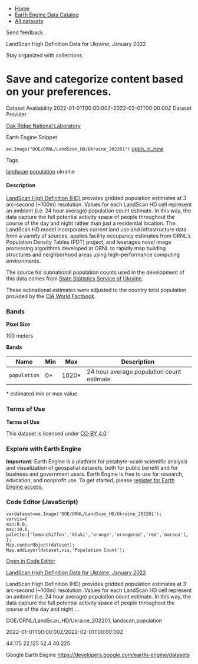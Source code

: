 



* [Home](https://developers.google.com/)
* [Earth Engine Data Catalog](https://developers.google.com/earth-engine/datasets)
* [All datasets](https://developers.google.com/earth-engine/datasets/catalog)





 
 
 Send feedback
 
 

LandScan High Definition Data for Ukraine, January 2022


 
 Stay organized with collections
 

 
 Save and categorize content based on your preferences.
=========================================================================================================================================================








Dataset Availability
2022\-01\-01T00:00:00Z–2022\-02\-01T00:00:00Z
Dataset Provider


[Oak Ridge National Laboratory](https://landscan.ornl.gov/ukraine-landscan-hd-data)



Earth Engine Snippet


`ee.Image("DOE/ORNL/LandScan_HD/Ukraine_202201")` 
[open\_in\_new](https://code.earthengine.google.com/?scriptPath=Examples:Datasets/DOE/DOE_ORNL_LandScan_HD_Ukraine_202201)





Tags


[landscan](/earth-engine/datasets/tags/landscan)
[population](/earth-engine/datasets/tags/population)
ukraine








#### Description



[LandScan High Definition (HD)](https://landscan.ornl.gov)
provides gridded population estimates at 3
arc\-second (\~100m) resolution. Values for each LandScan HD cell represent an
ambient (i.e. 24 hour average) population count estimate. In this way, the
data capture the full potential activity space of people throughout the
course of the day and night rather than just a residential location. The
LandScan HD model incorporates current land use and infrastructure data from
a variety of sources, applies facility occupancy estimates from ORNL's
Population Density Tables (PDT) project, and leverages novel image
processing algorithms developed at ORNL to rapidly map building
structures and neighborhood areas using high\-performance computing
environments.


The source for subnational population counts used in the development of this
data comes from
[State Statistics Service of Ukraine](https://ukrstat.org/en/operativ/operativ2021/ds/kn/arh_kn2021_e.html).


These subnational estimates were adjusted to the country total population
provided by the
[CIA World Factbook](https://www.cia.gov/the-world-factbook/countries/ukraine/#people-and-society).





### Bands



**Pixel Size**
  
100 meters



**Bands**




| Name | Min | Max | Description |
| --- | --- | --- | --- |
| `population` | 0\* | 1020\* | 24 hour average population count estimate |


 \* estimated min or max value


### Terms of Use


**Terms of Use**


This dataset is licensed under
[CC\-BY 4\.0](https://creativecommons.org/licenses/by/4.0/).'




### Explore with Earth Engine


**Important:** 
 Earth Engine is a platform for petabyte\-scale scientific analysis and visualization of
 geospatial datasets, both for public benefit and for business and government users.
 Earth Engine is free to use for research, education, and nonprofit use. To get started, please
 [register for Earth Engine access.](https://console.cloud.google.com/earth-engine)



### Code Editor (JavaScript)



```
vardataset=ee.Image('DOE/ORNL/LandScan_HD/Ukraine_202201');
varvis={
min:0.0,
max:10.0,
palette:['lemonchiffon','khaki','orange','orangered','red','maroon'],
};
Map.centerObject(dataset);
Map.addLayer(dataset,vis,'Population Count');
```



[Open in Code Editor](https://code.earthengine.google.com/?scriptPath=Examples:Datasets/DOE/DOE_ORNL_LandScan_HD_Ukraine_202201)


[LandScan High Definition Data for Ukraine, January 2022](/earth-engine/datasets/catalog/DOE_ORNL_LandScan_HD_Ukraine_202201)

LandScan High Definition (HD) provides gridded population estimates at 3 arc\-second (\~100m) resolution. Values for each LandScan HD cell represent an ambient (i.e. 24 hour average) population count estimate. In this way, the data capture the full potential activity space of people throughout the course of the day and night …

 DOE/ORNL/LandScan\_HD/Ukraine\_202201,
 landscan,population

2022\-01\-01T00:00:00Z/2022\-02\-01T00:00:00Z



 44\.175 22\.125 52\.4 40\.225
 



Google Earth Engine
https://developers.google.com/earth\-engine/datasets








